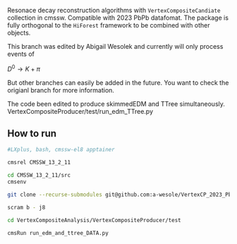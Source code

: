 
Resonace decay reconstruction algorithms with ```VertexCompositeCandiate``` collection in cmssw. Compatible with 2023 PbPb datafomat. The package is fully orthogonal to the ```HiForest``` framework to be combined with other objects.

This branch was edited by Abigail Wesolek and currently will only process events of 

$D^{0} \to K+\pi$

But other branches can easily be added in the future.  You want to check the origianl branch for more information.

The code been edited to produce skimmedEDM and TTree simultaneously.  
VertexCompositeProducer/test/run_edm_TTree.py






## How to run

```bash 
#LXplus, bash, cmssw-el8 apptainer

cmsrel CMSSW_13_2_11

cd CMSSW_13_2_11/src
cmsenv

git clone --recurse-submodules git@github.com:a-wesole/VertexCP_2023_PbPb_D0_production.git VertexCompositeAnalysis

scram b - j8

cd VertexCompositeAnalysis/VertexCompositeProducer/test

cmsRun run_edm_and_ttree_DATA.py 


```

